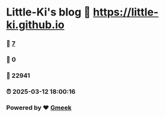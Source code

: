 # Little-Ki's blog :link: https://little-ki.github.io 
### :page_facing_up: [7](https://little-ki.github.io/tag.html) 
### :speech_balloon: 0 
### :hibiscus: 22941 
### :alarm_clock: 2025-03-12 18:00:16 
### Powered by :heart: [Gmeek](https://github.com/Meekdai/Gmeek)
